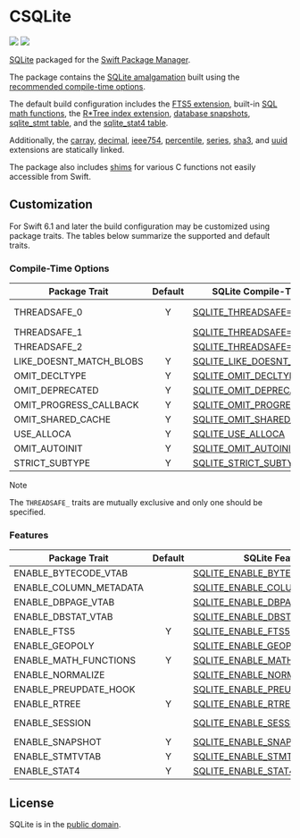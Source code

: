 # CSQLite

[![](https://img.shields.io/endpoint?url=https%3A%2F%2Fswiftpackageindex.com%2Fapi%2Fpackages%2Fsbooth%2FCSQLite%2Fbadge%3Ftype%3Dswift-versions)](https://swiftpackageindex.com/sbooth/CSQLite)
[![](https://img.shields.io/endpoint?url=https%3A%2F%2Fswiftpackageindex.com%2Fapi%2Fpackages%2Fsbooth%2FCSQLite%2Fbadge%3Ftype%3Dplatforms)](https://swiftpackageindex.com/sbooth/CSQLite)

[SQLite](https://sqlite.org/index.html) packaged for the [Swift Package Manager](https://swift.org/package-manager/).

The package contains the [SQLite amalgamation](https://sqlite.org/amalgamation.html) built using the [recommended compile-time options](https://sqlite.org/compile.html#recommended_compile_time_options).

The default build configuration includes the [FTS5 extension](https://sqlite.org/fts5.html), built-in [SQL math functions](https://sqlite.org/lang_mathfunc.html), the [R\*Tree index extension](https://sqlite.org/rtree.html), [database snapshots](https://sqlite.org/c3ref/snapshot.html), [sqlite_stmt table](https://www.sqlite.org/stmt.html), and the [sqlite_stat4 table](https://sqlite.org/fileformat2.html#stat4tab).

Additionally, the [carray](https://sqlite.org/carray.html), [decimal](https://sqlite.org/floatingpoint.html#the_decimal_c_extension), [ieee754](https://sqlite.org/floatingpoint.html#the_ieee754_c_extension), [percentile](https://www.sqlite.org/src/file/ext/misc/percentile.c), [series](https://www.sqlite.org/src/file/ext/misc/series.c), [sha3](https://www.sqlite.org/src/file/ext/misc/shathree.c), and [uuid](https://www.sqlite.org/src/file/ext/misc/uuid.c) extensions are statically linked.

The package also includes [shims](Sources/CSQLite/include/csqlite_shims.h) for various C functions not easily accessible from Swift.

## Customization

For Swift 6.1 and later the build configuration may be customized using package traits. The tables below summarize the supported and default traits.

### Compile-Time Options

| Package Trait | Default | SQLite Compile-Time Option | Notes |
| --- | :---: | --- | --- |
| THREADSAFE_0 | Y | [SQLITE_THREADSAFE=0](https://sqlite.org/compile.html#threadsafe) | SQLite recommended |
| THREADSAFE_1 | | [SQLITE_THREADSAFE=1](https://sqlite.org/compile.html#threadsafe) | SQLite default|
| THREADSAFE_2 | | [SQLITE_THREADSAFE=2](https://sqlite.org/compile.html#threadsafe) | |
| LIKE_DOESNT_MATCH_BLOBS | Y | [SQLITE_LIKE_DOESNT_MATCH_BLOBS](https://sqlite.org/compile.html#like_doesnt_match_blobs) | |
| OMIT_DECLTYPE | Y | [SQLITE_OMIT_DECLTYPE](https://sqlite.org/compile.html#omit_decltype) | |
| OMIT_DEPRECATED | Y | [SQLITE_OMIT_DEPRECATED](https://sqlite.org/compile.html#omit_deprecated) | |
| OMIT_PROGRESS_CALLBACK | Y | [SQLITE_OMIT_PROGRESS_CALLBACK](https://sqlite.org/compile.html#omit_progress_callback) | |
| OMIT_SHARED_CACHE | Y | [SQLITE_OMIT_SHARED_CACHE](https://sqlite.org/compile.html#omit_shared_cache) | |
| USE_ALLOCA | Y | [SQLITE_USE_ALLOCA](https://sqlite.org/compile.html#use_alloca) | |
| OMIT_AUTOINIT | Y | [SQLITE_OMIT_AUTOINIT](https://sqlite.org/compile.html#omit_autoinit) | |
| STRICT_SUBTYPE | Y | [SQLITE_STRICT_SUBTYPE=1](https://sqlite.org/compile.html#strict_subtype) | |

> [!NOTE]
> The `THREADSAFE_` traits are mutually exclusive and only one should be specified.

### Features

| Package Trait | Default | SQLite Feature | Notes |
| --- | :---: | --- | --- |
| ENABLE_BYTECODE_VTAB | | [SQLITE_ENABLE_BYTECODE_VTAB](https://sqlite.org/bytecodevtab.html) | |
| ENABLE_COLUMN_METADATA | | [SQLITE_ENABLE_COLUMN_METADATA](https://sqlite.org/c3ref/column_database_name.html) | |
| ENABLE_DBPAGE_VTAB | | [SQLITE_ENABLE_DBPAGE_VTAB](https://sqlite.org/dbpage.html) | |
| ENABLE_DBSTAT_VTAB | | [SQLITE_ENABLE_DBSTAT_VTAB](https://sqlite.org/dbstat.html) | |
| ENABLE_FTS5 | Y | [SQLITE_ENABLE_FTS5](https://sqlite.org/fts5.html) | |
| ENABLE_GEOPOLY | | [SQLITE_ENABLE_GEOPOLY](https://sqlite.org/geopoly.html) | |
| ENABLE_MATH_FUNCTIONS | Y | [SQLITE_ENABLE_MATH_FUNCTIONS](https://sqlite.org/lang_mathfunc.html) | |
| ENABLE_NORMALIZE | | [SQLITE_ENABLE_NORMALIZE](https://sqlite.org/c3ref/expanded_sql.html) | |
| ENABLE_PREUPDATE_HOOK | | [SQLITE_ENABLE_PREUPDATE_HOOK](https://sqlite.org/c3ref/preupdate_blobwrite.html) | |
| ENABLE_RTREE | Y | [SQLITE_ENABLE_RTREE](https://sqlite.org/rtree.html) | |
| ENABLE_SESSION | | [SQLITE_ENABLE_SESSION](https://sqlite.org/sessionintro.html) | Also sets `ENABLE_PREUPDATE_HOOK` |
| ENABLE_SNAPSHOT | Y | [SQLITE_ENABLE_SNAPSHOT](https://sqlite.org/c3ref/snapshot.html) | |
| ENABLE_STMTVTAB | Y | [SQLITE_ENABLE_STMTVTAB](https://sqlite.org/stmt.html) | |
| ENABLE_STAT4 | Y | [SQLITE_ENABLE_STAT4](https://sqlite.org/fileformat2.html#stat4tab) | |

## License

SQLite is in the [public domain](https://sqlite.org/copyright.html).
